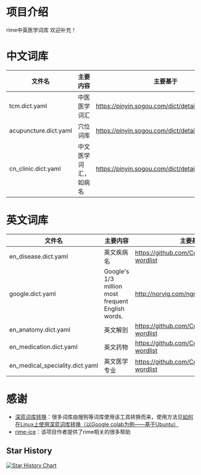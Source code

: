 # 项目介绍
rime中英医学词库
欢迎补充！

# 中文词库

| 文件名                | 主要内容             | 主要基于                                         |
| --------------------- | -------------------- | ------------------------------------------------ |
| tcm.dict.yaml         | 中医医学词汇         | https://pinyin.sogou.com/dict/detail/index/2739  |
| acupuncture.dict.yaml | 穴位词库             | https://pinyin.sogou.com/dict/detail/index/75844 |
| cn_clinic.dict.yaml   | 中文医学词汇，如病名 | https://pinyin.sogou.com/dict/detail/index/15125 |



# 英文词库

| 文件名                          | 主要内容                                          | 主要基于                                      |
| ------------------------------- | ------------------------------------------------- | --------------------------------------------- |
| en_disease.dict.yaml            | 英文疾病名                                        | https://github.com/CodeSante/medical-wordlist |
| google.dict.yaml                | Google's 1/3 million most frequent English words. | http://norvig.com/ngrams/count_1w.txt         |
| en_anatomy.dict.yaml            | 英文解剖                                          | https://github.com/CodeSante/medical-wordlist |
| en_medication.dict.yaml         | 英文药物                                          | https://github.com/CodeSante/medical-wordlist |
| en_medical_speciality.dict.yaml | 英文医学专业                                      | https://github.com/CodeSante/medical-wordlist |

# 感谢
- [深蓝词库转换](https://github.com/studyzy/imewlconverter)：很多词库由搜狗等词库使用该工具转换而来，使用方法见[如何在Linux上使用深蓝词库转换（以Google colab为例——基于Ubuntu）](https://forum.beginner.center/t/topic/719)
- [rime-ice](https://github.com/iDvel/rime-ice)：该项目作者提供了rime相关的很多帮助



## Star History

[![Star History Chart](https://api.star-history.com/svg?repos=whitewatercn/rime_clinic&type=Date)](https://star-history.com/#whitewatercn/rime_clinic&Date)